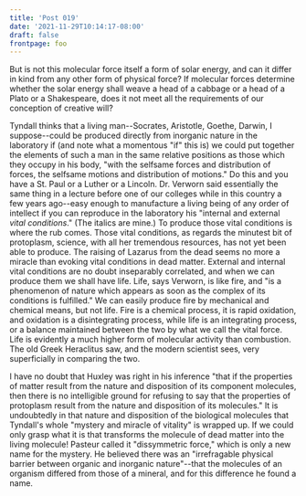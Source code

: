 ```yaml
---
title: 'Post 019'
date: '2021-11-29T10:14:17-08:00'
draft: false
frontpage: foo
---
```

But is not this molecular force itself a form of solar energy, and can it differ in kind from any other form of physical force? If molecular forces determine whether the solar energy shall weave a head of a cabbage or a head of a Plato or a Shakespeare, does it not meet all the requirements of our conception of creative will?

Tyndall thinks that a living man--Socrates, Aristotle, Goethe, Darwin, I suppose--could be produced directly from inorganic nature in the laboratory if (and note what a momentous "if" this is) we could put together the elements of such a man in the same relative positions as those which they occupy in his body, "with the selfsame forces and distribution of forces, the selfsame motions and distribution of motions." Do this and you have a St. Paul or a Luther or a Lincoln. Dr. Verworn said essentially the same thing in a lecture before one of our colleges while in this country a few years ago--easy enough to manufacture a living being of any order of intellect if you can reproduce in the laboratory his "internal and external _vital conditions_." (The italics are mine.) To produce those vital conditions is where the rub comes. Those vital conditions, as regards the minutest bit of protoplasm, science, with all her tremendous resources, has not yet been able to produce. The raising of Lazarus from the dead seems no more a miracle than evoking vital conditions in dead matter. External and internal vital conditions are no doubt inseparably correlated, and when we can produce them we shall have life. Life, says Verworn, is like fire, and "is a phenomenon of nature which appears as soon as the complex of its conditions is fulfilled." We can easily produce fire by mechanical and chemical means, but not life. Fire is a chemical process, it is rapid oxidation, and oxidation is a disintegrating process, while life is an integrating process, or a balance maintained between the two by what we call the vital force. Life is evidently a much higher form of molecular activity than combustion. The old Greek Heraclitus saw, and the modern scientist sees, very superficially in comparing the two.

I have no doubt that Huxley was right in his inference "that if the properties of matter result from the nature and disposition of its component molecules, then there is no intelligible ground for refusing to say that the properties of protoplasm result from the nature and disposition of its molecules." It is undoubtedly in that nature and disposition of the biological molecules that Tyndall's whole "mystery and miracle of vitality" is wrapped up. If we could only grasp what it is that transforms the molecule of dead matter into the living molecule! Pasteur called it "dissymmetric force," which is only a new name for the mystery. He believed there was an "irrefragable physical barrier between organic and inorganic nature"--that the molecules of an organism differed from those of a mineral, and for this difference he found a name.
